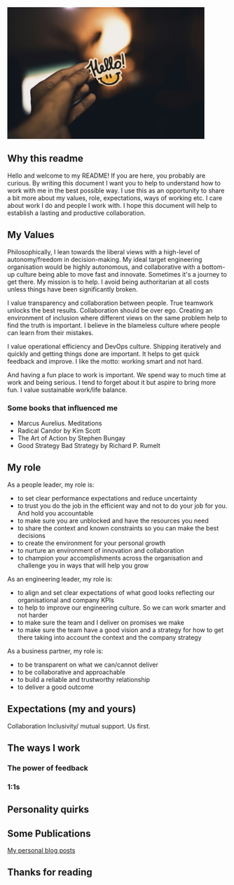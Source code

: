
<img src="img/vladislav-klapin-SymZoeE8quA-unsplash.jpg" height=300 alt="Hello" />

## Why this readme
Hello and welcome to my README! If you are here, you probably are curious.
By writing this document I want you to help to understand how to work with me in the best possible way. I use this as an opportunity to share a bit more about my values, role, expectations, ways of working etc. I care about work I do and people I work with. I hope this document will help to establish a lasting and productive collaboration.

## My Values
Philosophically, I lean towards the liberal views with a high-level
of autonomy/freedom in decision-making. My ideal target engineering organisation 
would be highly autonomous, and collaborative with a bottom-up culture being able 
to move fast and innovate. Sometimes it's a journey to get there. My mission is 
to help. I avoid being authoritarian at all costs unless things have been 
significantly broken.

I value transparency and collaboration between people. True teamwork unlocks 
the best results. Collaboration should be over ego.
Creating an environment of inclusion where different views on the same problem 
help to find the truth is important. I believe in the blameless 
culture where people can learn from their mistakes.

I value operational efficiency and DevOps culture. Shipping 
iteratively and quickly and getting things done are important. It helps to get quick feedback and improve. I like the motto: working smart and not hard.

And having a fun place to work is important. We spend way to much time at work and being serious. I tend to forget about it but aspire to bring more fun. I value sustainable work/life balance.

### Some books that influenced me
- Marcus Aurelius. Meditations
- Radical Candor by Kim Scott
- The Art of Action by Stephen Bungay
- Good Strategy Bad Strategy by Richard P. Rumelt
## My role

As a people leader, my role is:
- to set clear performance expectations and reduce uncertainty
- to trust you do the job in the efficient way and not to do your job for you. And hold you accountable
- to make sure you are unblocked and have the resources you need
- to share the context and known constraints so you can make the best decisions
- to create the environment for your personal growth
- to nurture an environment of innovation and collaboration
- to champion your accomplishments across the organisation and challenge you in 
ways that will help you grow

As an engineering leader, my role is:
- to align and set clear expectations of what good looks reflecting our organisational and company KPIs
- to help to improve our engineering culture. So we can work smarter and not harder
- to make sure the team and I deliver on promises we make
- to make sure the team have a good vision and a strategy for how to get there taking
into account the context and the company strategy

As a business partner, my role is:
- to be transparent on what we can/cannot deliver
- to be collaborative and approachable
- to build a reliable and trustworthy relationship
- to deliver a good outcome

## Expectations (my and yours)
Collaboration
Inclusivity/ mutual support. Us first.

## The ways I work

### The power of feedback

### 1:1s

## Personality quirks

## Some Publications
[My personal blog posts](https://blog.romanpavlov.me/)

## Thanks for reading